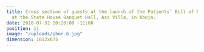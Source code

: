 ```yaml
---
title: Cross section of guests at the launch of the Patients’ Bill of Rights (PBoR)
  at the State House Banquet Hall, Aso Villa, in Abuja.
date: 2018-07-31 20:20:00 -11:00
position: 11
image: "/uploads/pbor.6.jpg"
dimension: 1012x675
---
```


